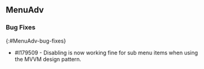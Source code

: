 ## MenuAdv

### Bug Fixes
{:#MenuAdv-bug-fixes}

* \#I179509 - Disabling is now working fine for sub menu items when using the MVVM design pattern.